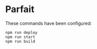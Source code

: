 # Parfait

These commands have been configured:

```shell
npm run deploy
npm run start
npm run build
```
